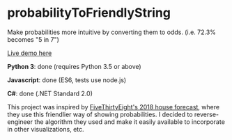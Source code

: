 # probabilityToFriendlyString

Make probabilities more intuitive by converting them to odds. (i.e. 72.3% becomes "5 in 7")

[Live demo here](https://gregstoll.github.io/probabilityToFriendlyString/)

**Python 3**: done (requires Python 3.5 or above)

**Javascript**: done (ES6, tests use node.js)

**C#**: done (.NET Standard 2.0)

This project was inspired by [FiveThirtyEight's 2018 house forecast](https://projects.fivethirtyeight.com/2018-midterm-election-forecast/house/), where they use this friendlier way of showing probabilities.  I decided to reverse-engineer the algorithm they used and make it easily available to incorporate in other visualizations, etc.
